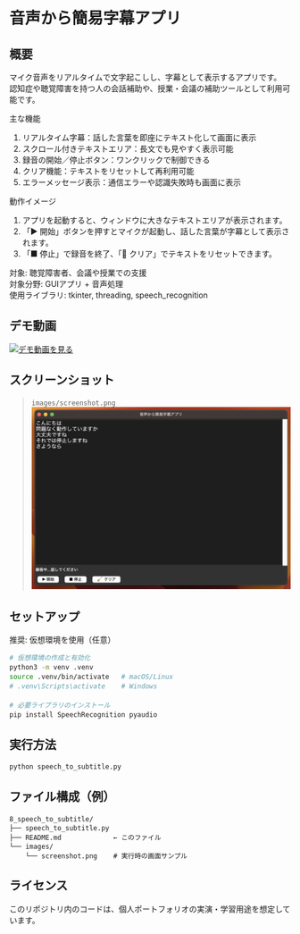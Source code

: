 # 音声から簡易字幕アプリ

## 概要

マイク音声をリアルタイムで文字起こしし、字幕として表示するアプリです。  
認知症や聴覚障害を持つ人の会話補助や、授業・会議の補助ツールとして利用可能です。 

主な機能
 1. リアルタイム字幕：話した言葉を即座にテキスト化して画面に表示
 2. スクロール付きテキストエリア：長文でも見やすく表示可能
 3. 録音の開始／停止ボタン：ワンクリックで制御できる
 4. クリア機能：テキストをリセットして再利用可能
 5. エラーメッセージ表示：通信エラーや認識失敗時も画面に表示

動作イメージ
 1. アプリを起動すると、ウィンドウに大きなテキストエリアが表示されます。
 2. 「▶ 開始」ボタンを押すとマイクが起動し、話した言葉が字幕として表示されます。
 3. 「■ 停止」で録音を終了、「🧹 クリア」でテキストをリセットできます。

対象: 聴覚障害者、会議や授業での支援  
対象分野: GUIアプリ + 音声処理  
使用ライブラリ: tkinter, threading, speech_recognition

## デモ動画
[![デモ動画を見る](https://img.youtube.com/vi/TOxVRh0raDo/0.jpg)](https://www.youtube.com/watch?v=TOxVRh0raDo)


## スクリーンショット
> `images/screenshot.png`  
![screenshot](images/screenshot.png)


## セットアップ
推奨: 仮想環境を使用（任意）

```bash
# 仮想環境の作成と有効化
python3 -m venv .venv
source .venv/bin/activate   # macOS/Linux
# .venv\Scripts\activate    # Windows

# 必要ライブラリのインストール
pip install SpeechRecognition pyaudio
```

## 実行方法
```bash
python speech_to_subtitle.py
```

## ファイル構成（例）
```
8_speech_to_subtitle/
├── speech_to_subtitle.py
├── README.md             ← このファイル
└── images/
    └── screenshot.png    # 実行時の画面サンプル
```


## ライセンス
このリポジトリ内のコードは、個人ポートフォリオの実演・学習用途を想定しています。
